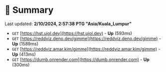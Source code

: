 # 📖 Summary
Last updated: **2/10/2024, 2:57:38 PTG "Asia/Kuala_Lumpur"**

- `GET` [https://hst.ujol.dev](https://hst.ujol.dev) - **Up** (593ms)
- `GET` [https://reddviz.deno.dev/gimme](https://reddviz.deno.dev/gimme) - **Up** (1589ms)
- `GET` [https://reddviz.amar.kim/gimme](https://reddviz.amar.kim/gimme) - **Up** (413ms)
- `GET` [https://dumb.onrender.com](https://dumb.onrender.com) - **Up** (300ms)
